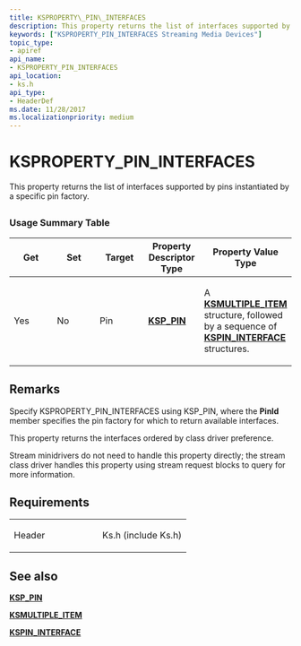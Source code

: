 ```yaml
---
title: KSPROPERTY\_PIN\_INTERFACES
description: This property returns the list of interfaces supported by pins instantiated by a specific pin factory.
keywords: ["KSPROPERTY_PIN_INTERFACES Streaming Media Devices"]
topic_type:
- apiref
api_name:
- KSPROPERTY_PIN_INTERFACES
api_location:
- ks.h
api_type:
- HeaderDef
ms.date: 11/28/2017
ms.localizationpriority: medium
---
```


# KSPROPERTY\_PIN\_INTERFACES


This property returns the list of interfaces supported by pins instantiated by a specific pin factory.

## <span id="ddk_ksproperty_pin_interfaces_ks"></span><span id="DDK_KSPROPERTY_PIN_INTERFACES_KS"></span>


### Usage Summary Table

<table>
<colgroup>
<col width="20%" />
<col width="20%" />
<col width="20%" />
<col width="20%" />
<col width="20%" />
</colgroup>
<thead>
<tr class="header">
<th>Get</th>
<th>Set</th>
<th>Target</th>
<th>Property Descriptor Type</th>
<th>Property Value Type</th>
</tr>
</thead>
<tbody>
<tr class="odd">
<td><p>Yes</p></td>
<td><p>No</p></td>
<td><p>Pin</p></td>
<td><p><a href="/windows-hardware/drivers/ddi/ks/ns-ks-ksp_pin" data-raw-source="[&lt;strong&gt;KSP_PIN&lt;/strong&gt;](/windows-hardware/drivers/ddi/ks/ns-ks-ksp_pin)"><strong>KSP_PIN</strong></a></p></td>
<td><p>A <a href="/windows-hardware/drivers/ddi/ks/ns-ks-ksmultiple_item" data-raw-source="[&lt;strong&gt;KSMULTIPLE_ITEM&lt;/strong&gt;](/windows-hardware/drivers/ddi/ks/ns-ks-ksmultiple_item)"><strong>KSMULTIPLE_ITEM</strong></a> structure, followed by a sequence of <a href="/previous-versions/ff563537(v=vs.85)" data-raw-source="[&lt;strong&gt;KSPIN_INTERFACE&lt;/strong&gt;](/previous-versions/ff563537(v=vs.85))"><strong>KSPIN_INTERFACE</strong></a> structures.</p></td>
</tr>
</tbody>
</table>

 

## Remarks

Specify KSPROPERTY\_PIN\_INTERFACES using KSP\_PIN, where the **PinId** member specifies the pin factory for which to return available interfaces.

This property returns the interfaces ordered by class driver preference.

Stream minidrivers do not need to handle this property directly; the stream class driver handles this property using stream request blocks to query for more information.

## Requirements

<table>
<colgroup>
<col width="50%" />
<col width="50%" />
</colgroup>
<tbody>
<tr class="odd">
<td><p>Header</p></td>
<td>Ks.h (include Ks.h)</td>
</tr>
</tbody>
</table>

## See also


[**KSP\_PIN**](/windows-hardware/drivers/ddi/ks/ns-ks-ksp_pin)

[**KSMULTIPLE\_ITEM**](/windows-hardware/drivers/ddi/ks/ns-ks-ksmultiple_item)

[**KSPIN\_INTERFACE**](/previous-versions/ff563537(v=vs.85))

